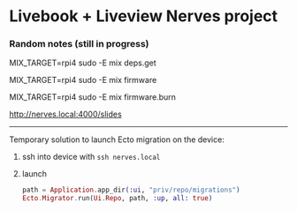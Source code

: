 # Livebook + Liveview Nerves project 

### Random notes (still in progress)

MIX_TARGET=rpi4 sudo -E mix deps.get

MIX_TARGET=rpi4 sudo -E mix firmware

MIX_TARGET=rpi4 sudo -E mix firmware.burn

  
http://nerves.local:4000/slides


--- 

Temporary solution to launch Ecto migration on the device:

1. ssh into device with `ssh nerves.local`

2. launch
    ```elixir
    path = Application.app_dir(:ui, "priv/repo/migrations")
    Ecto.Migrator.run(Ui.Repo, path, :up, all: true)
    ```